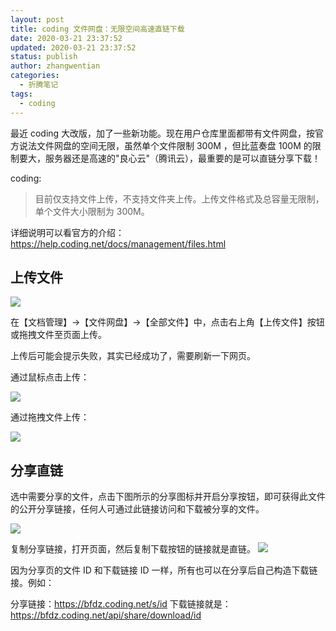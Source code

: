 ```yaml
---
layout: post
title: coding 文件网盘：无限空间高速直链下载
date: 2020-03-21 23:37:52
updated: 2020-03-21 23:37:52
status: publish
author: zhangwentian
categories: 
  - 折腾笔记
tags: 
  - coding
---
```



最近 coding 大改版，加了一些新功能。现在用户仓库里面都带有文件网盘，按官方说法文件网盘的空间无限，虽然单个文件限制 300M ，但比蓝奏盘 100M 的限制要大，服务器还是高速的"良心云"（腾讯云），最重要的是可以直链分享下载！

coding:

> 目前仅支持文件上传，不支持文件夹上传。上传文件格式及总容量无限制，单个文件大小限制为 300M。

详细说明可以看官方的介绍：<https://help.coding.net/docs/management/files.html>

上传文件
----------------------------------------------------------------------------------------

![](https://s1.ax1x.com/2020/03/15/83e1hD.png)

在【文档管理】->【文件网盘】->【全部文件】中，点击右上角【上传文件】按钮或拖拽文件至页面上传。

上传后可能会提示失败，其实已经成功了，需要刷新一下网页。

通过鼠标点击上传：

![](https://help-assets.codehub.cn/enterprise/20191227155933.png)

通过拖拽文件上传：

![](https://help-assets.codehub.cn/enterprise/20190709174602.png)

分享直链
----------------------------------------------------------------------------------------

选中需要分享的文件，点击下图所示的分享图标并开启分享按钮，即可获得此文件的公开分享链接，任何人可通过此链接访问和下载被分享的文件。

![](https://help-assets.codehub.cn/enterprise/20191227160123.png)

复制分享链接，打开页面，然后复制下载按钮的链接就是直链。
[![](https://s1.ax1x.com/2020/03/15/83muvj.png)](https://imgchr.com/i/83muvj)

因为分享页的文件 ID 和下载链接 ID 一样，所有也可以在分享后自己构造下载链接。例如：

分享链接：<https://bfdz.coding.net/s/id>
下载链接就是：<https://bfdz.coding.net/api/share/download/id>